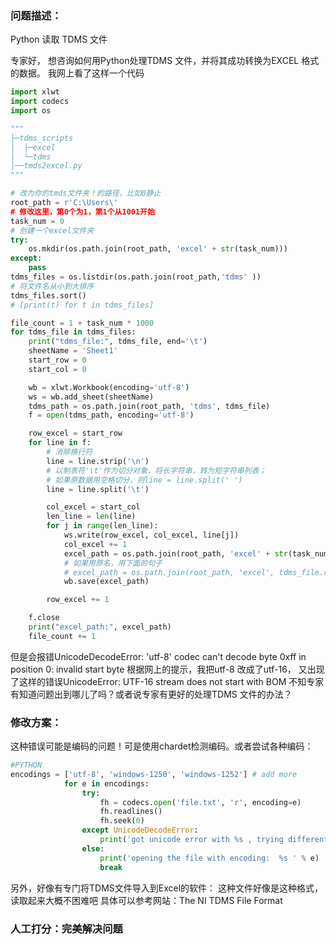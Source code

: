### 问题描述：
<p>Python 读取 TDMS 文件</p>
专家好，
想咨询如何用Python处理TDMS 文件，并将其成功转换为EXCEL 格式的数据。 我网上看了这样一个代码

```python
import xlwt
import codecs
import os

"""
├─tdms_scripts
│  ├─excel
│  └─tdms
│──tmds2excel.py
"""

# 改为你的tmds文件夹！的路径，比如0静止
root_path = r'C:\Users\'
# 修改这里，第0个为1，第1个从1001开始
task_num = 0
# 创建一个excel文件夹
try:
    os.mkdir(os.path.join(root_path, 'excel' + str(task_num)))
except:
    pass
tdms_files = os.listdir(os.path.join(root_path,'tdms' ))
# 将文件名从小到大排序
tdms_files.sort()
# [print(t) for t in tdms_files]

file_count = 1 + task_num * 1000
for tdms_file in tdms_files:
    print("tdms_file:", tdms_file, end='\t')
    sheetName = 'Sheet1'
    start_row = 0
    start_col = 0

    wb = xlwt.Workbook(encoding='utf-8')
    ws = wb.add_sheet(sheetName)
    tdms_path = os.path.join(root_path, 'tdms', tdms_file)
    f = open(tdms_path, encoding='utf-8')

    row_excel = start_row
    for line in f:
        # 消除换行符
        line = line.strip('\n')
        # 以制表符'\t'作为切分对象，将长字符串，转为短字符串列表；
        # 如果原数据用空格切分，则line = line.split(' ')
        line = line.split('\t')

        col_excel = start_col
        len_line = len(line)
        for j in range(len_line):
            ws.write(row_excel, col_excel, line[j])
            col_excel += 1
            excel_path = os.path.join(root_path, 'excel' + str(task_num), str(file_count) + '.xls')
            # 如果用原名，用下面的句子
            # excel_path = os.path.join(root_path, 'excel', tdms_file.replace('tdms', 'xls'))
            wb.save(excel_path)

        row_excel += 1

    f.close
    print("excel_path:", excel_path)
    file_count += 1

```
但是会报错UnicodeDecodeError: 'utf-8' codec can't decode byte 0xff in position 0: invalid start byte
根据网上的提示，我把utf-8 改成了utf-16， 又出现了这样的错误UnicodeError: UTF-16 stream does not start with BOM
不知专家有知道问题出到哪儿了吗？或者说专家有更好的处理TDMS 文件的办法？ 
### 修改方案：
这种错误可能是编码的问题！可是使用chardet检测编码。或者尝试各种编码：

```python
#PYTHON
encodings = ['utf-8', 'windows-1250', 'windows-1252'] # add more
            for e in encodings:
                try:
                    fh = codecs.open('file.txt', 'r', encoding=e)
                    fh.readlines()
                    fh.seek(0)
                except UnicodeDecodeError:
                    print('got unicode error with %s , trying different encoding' % e)
                else:
                    print('opening the file with encoding:  %s ' % e)
                    break       

```
另外，好像有专门将TDMS文件导入到Excel的软件：
这种文件好像是这种格式，读取起来大概不困难吧
具体可以参考网站：The NI TDMS File Format

### 人工打分：完美解决问题
